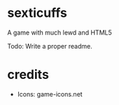# sexticuffs
A game with much lewd and HTML5

Todo: Write a proper readme.

# credits

* Icons: game-icons.net
